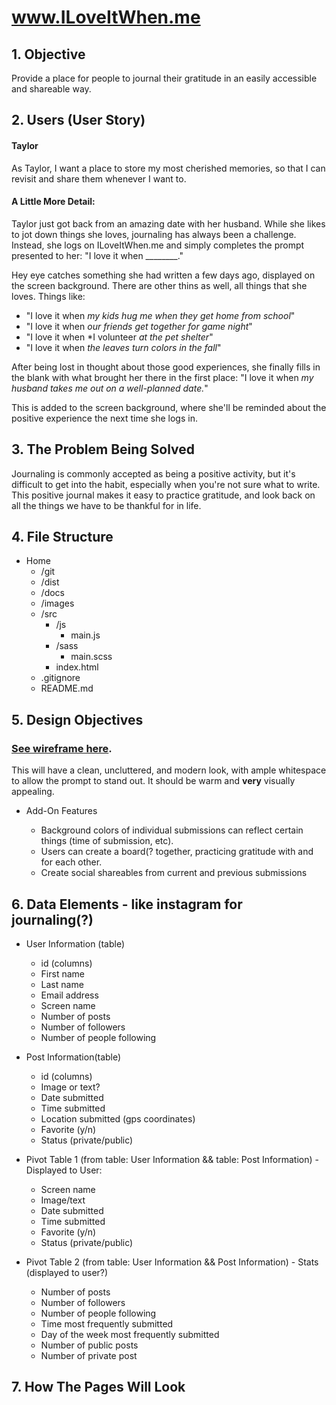 # www.ILoveItWhen.me

## 1. Objective
Provide a place for people to journal their gratitude in an easily accessible and shareable way.

## 2. Users (User Story)

#### Taylor
As Taylor, I want a place to store my most cherished memories, so that I can revisit and share them whenever I want to.

#### A Little More Detail:

Taylor just got back from an amazing date with her husband.  While she likes to jot down things she loves, journaling has always been a challenge.  Instead, she logs on ILoveItWhen.me and simply completes the prompt presented to her: "I love it when ________."

Hey eye catches something she had written a few days ago, displayed on the screen background.  There are other thins as well, all things that she loves.  Things like:
* "I love it when *my kids hug me when they get home from school*"
* "I love it when *our friends get together for game night*"
* "I love it when *I volunteer *at the pet shelter*"
* "I love it when *the leaves turn colors in the fall*"

After being lost in thought about those good experiences, she finally fills in the blank with what brought her there in the first place: "I love it when *my husband takes me out on a well-planned date.*"

This is added to the screen background, where she'll be reminded about the positive experience the next time she logs in.

## 3. The Problem Being Solved
Journaling is commonly accepted as being a positive activity, but it's difficult to get into the habit, especially when you're not sure what to write.  This positive journal makes it easy to practice gratitude, and look back on all the things we have to be thankful for in life.

## 4. File Structure
* Home
  - /git
  - /dist
  - /docs
  - /images
  - /src
    - /js
      - main.js
    - /sass
      - main.scss
    - index.html
  - .gitignore
  - README.md

## 5. Design Objectives
### [See wireframe here](https://balsamiq.cloud/satp86q/ptjyh0o/r2164).
This will have a clean, uncluttered, and modern look, with ample whitespace to allow the prompt to stand out.  It should be warm and **very** visually appealing.
  * Add-On Features

    - Background colors of individual submissions can reflect certain things (time of submission, etc).
    - Users can create a board(? together, practicing gratitude with and for each other.
    - Create social shareables from current and previous submissions

## 6. Data Elements - like instagram for journaling(?)
* User Information (table)
  - id (columns)
  - First name  
  - Last name
  - Email address
  - Screen name
  - Number of posts
  - Number of followers
  - Number of people following

* Post Information(table)
  - id (columns)
  - Image or text?
  - Date submitted
  - Time submitted
  - Location submitted (gps coordinates)
  - Favorite (y/n)
  - Status (private/public)

* Pivot Table 1 (from table: User Information && table: Post Information) - Displayed to User:
  - Screen name
  - Image/text
  - Date submitted
  - Time submitted
  - Favorite (y/n)
  - Status (private/public)

* Pivot Table 2 (from table: User Information && Post Information) - Stats (displayed to user?)
  - Number of posts
  - Number of followers
  - Number of people following
  - Time most frequently submitted
  - Day of the week most frequently submitted
  - Number of public posts
  - Number of private post


## 7. How The Pages Will Look
